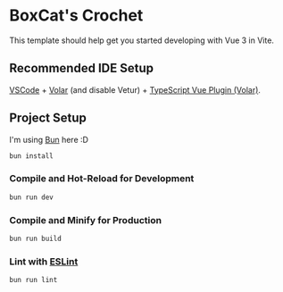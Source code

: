 # BoxCat's Crochet

This template should help get you started developing with Vue 3 in Vite.

## Recommended IDE Setup

[VSCode](https://code.visualstudio.com/) + [Volar](https://marketplace.visualstudio.com/items?itemName=Vue.volar) (and disable Vetur) + [TypeScript Vue Plugin (Volar)](https://marketplace.visualstudio.com/items?itemName=Vue.vscode-typescript-vue-plugin).



## Project Setup

I'm using [Bun](https://bun.sh) here :D

```sh
bun install
```

### Compile and Hot-Reload for Development

```sh
bun run dev
```

### Compile and Minify for Production

```sh
bun run build
```

### Lint with [ESLint](https://eslint.org/)

```sh
bun run lint
```
